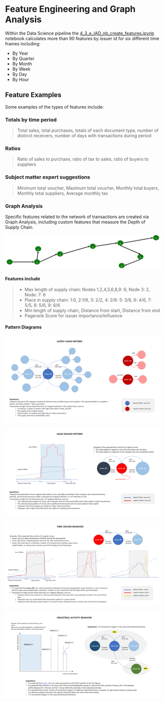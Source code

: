 # Feature Engineering and Graph Analysis

Within the Data Science pipeline the [4_3_e_IAD_nb_create_features.ipynb](../../synapse/notebook/4_3_e_IAD_nb_create_features.ipynb) notebook calculates more than 90 features by issuer id for six different time frames including:

- By Year
- By Quarter
- By Month
- By Week
- By Day
- By Hour

## Feature Examples

Some examples of the types of features include:

### Totals by time period

> Total sales, total purchases, totals of each document type, number of distinct receivers, number of days with transactions during period

### Ratios

> Ratio of sales to purchase, ratio of tax to sales, ratio of buyers to suppliers

### Subject matter expert suggestions

>Minimum total voucher, Maximum total voucher, Monthly total buyers, Monthly total suppliers, Average monthly tax

### Graph Analysis

Specific features related to the network of transactions are created via Graph Analysis, including custom features that measure the Depth of Supply Chain.

![sample graph diagram](../images/Sample_graph.png)

#### Features include

>- Max length of supply chain: Nodes 1,2,4,5,6,8,9: 6; Node 3: 2, Node: 7: 6
>- Place in supply chain: 1:0, 2:1/6, 3: 2/2, 4: 2/6: 5: 3/6, 6: 4/6, 7: 5/5, 8: 5/6, 9: 6/6
>- Min length of supply chain, Distance from start, Distance from end
>- Pagerank Score for issuer importance/influence

#### Pattern Diagrams

![supply chain pattern](../images/supply_chain_pattern.png)

![sales issuing pattern](../images/sales_issuing_pattern.png)

![time issuing pattern](../images/time_issuing_pattern.png)

![industrial activity behavior](../images/industrial_activity_behavior.png)
